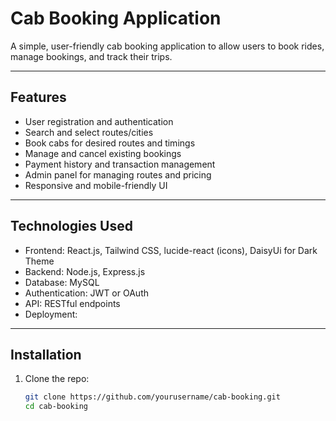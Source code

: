 # Cab Booking Application

A simple, user-friendly cab booking application to allow users to book rides, manage bookings, and track their trips.

---

## Features

- User registration and authentication
- Search and select routes/cities
- Book cabs for desired routes and timings
- Manage and cancel existing bookings
- Payment history and transaction management
- Admin panel for managing routes and pricing
- Responsive and mobile-friendly UI

---

## Technologies Used

- Frontend: React.js, Tailwind CSS, lucide-react (icons), DaisyUi for Dark Theme
- Backend: Node.js, Express.js
- Database: MySQL
- Authentication: JWT or OAuth
- API: RESTful endpoints
- Deployment: 

---

## Installation

1. Clone the repo:

   ```bash
   git clone https://github.com/yourusername/cab-booking.git
   cd cab-booking
